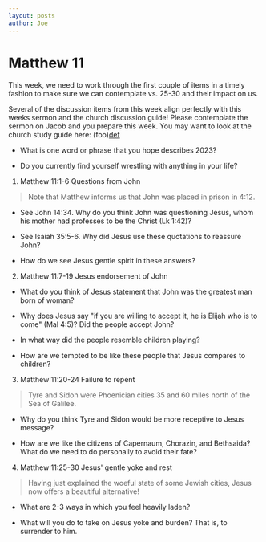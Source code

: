 ```yaml
---
layout: posts
author: Joe
---
```


# Matthew 11

This week, we need to work through the first couple of items in a timely
fashion to make sure we can contemplate vs. 25-30 and their impact on
us.

Several of the discussion items from this week align perfectly with this
weeks sermon and the church discussion guide! Please contemplate the
sermon on Jacob and you prepare this week. You may want to look at the
church study guide here:
(foo)[def]

-   What is one word or phrase that you hope describes 2023?

-   Do you currently find yourself wrestling with anything in your life?

1.  Matthew 11:1-6 Questions from John

> Note that Matthew informs us that John was placed in prison in 4:12.

-   See John 14:34. Why do you think John was questioning Jesus, whom
    his mother had professes to be the Christ (Lk 1:42)?

-   See Isaiah 35:5-6. Why did Jesus use these quotations to reassure
    John?

-   How do we see Jesus gentle spirit in these answers?

2.  Matthew 11:7-19 Jesus endorsement of John

-   What do you think of Jesus statement that John was the greatest man
    born of woman?

-   Why does Jesus say \"if you are willing to accept it, he is Elijah
    who is to come\" (Mal 4:5)? Did the people accept John?

-   In what way did the people resemble children playing?

-   How are we tempted to be like these people that Jesus compares to
    children?

3.  Matthew 11:20-24 Failure to repent

> Tyre and Sidon were Phoenician cities 35 and 60 miles north of the Sea
> of Galilee.

-   Why do you think Tyre and Sidon would be more receptive to Jesus
    message?

-   How are we like the citizens of Capernaum, Chorazin, and Bethsaida?
    What do we need to do personally to avoid their fate?

4.  Matthew 11:25-30 Jesus\' gentle yoke and rest

> Having just explained the woeful state of some Jewish cities, Jesus
> now offers a beautiful alternative!

-   What are 2-3 ways in which you feel heavily laden?


-   What will you do to take on Jesus yoke and burden? That is, to
    surrender to him.

 


[def]: https://s3-us-west-1.amazonaws.com/faithnetworkuserfilestore/FAITHNETWORK_USERFILESTORE/FAITHNETWORK_USERFILESTORE/filecabinet/ministries/390f79c7-2313-405e-aac3-dd11f7453c71/Fillable%20Seven%20Choices%20SGSG.pdf